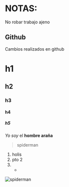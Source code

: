 # NOTAS:
No robar trabajo ajeno

## Github
Cambios realizados en github
# h1 
## h2
### h3 
#### h4
##### h5 

*Yo soy* el **hombre araña**
> spiderman

1. holis
2. pto 2
3. *

![spiderman](imagen)
